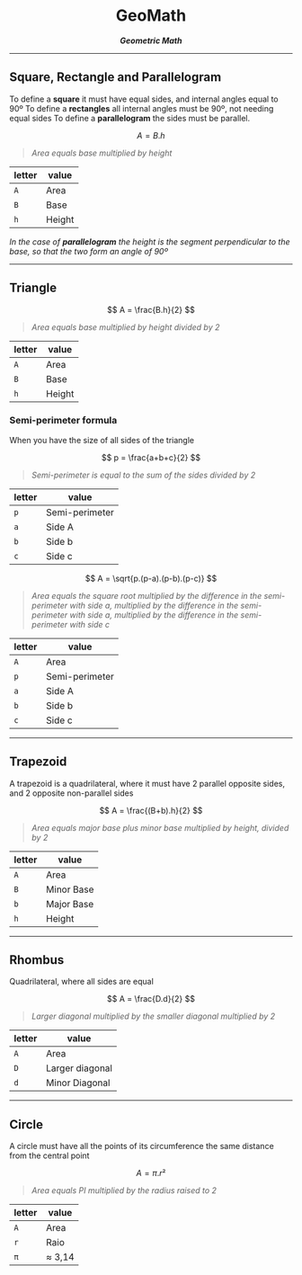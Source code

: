 <div align="center">

# GeoMath

_**Geometric Math**_

</div>

---

## Square, Rectangle and Parallelogram

To define a **square** it must have equal sides, and internal angles equal to 90º
To define a **rectangles** all internal angles must be 90º, not needing equal sides
To define a **parallelogram** the sides must be parallel.

$$
A = B.h
$$

> _Area equals base multiplied by height_

| letter | value  |
| ------ | ------ |
| `A`    | Area   |
| `B`    | Base   |
| `h`    | Height |

_In the case of **parallelogram** the height is the segment perpendicular to the base, so that the two form an angle of 90º_

---

## Triangle

$$
A = \frac{B.h}{2}
$$

> _Area equals base multiplied by height divided by 2_

| letter | value  |
| ------ | ------ |
| `A`    | Area   |
| `B`    | Base   |
| `h`    | Height |

### Semi-perimeter formula

When you have the size of all sides of the triangle

$$
p = \frac{a+b+c}{2}
$$

> _Semi-perimeter is equal to the sum of the sides divided by 2_

| letter | value          |
| ------ | -------------- |
| `p`    | Semi-perimeter |
| `a`    | Side A         |
| `b`    | Side b         |
| `c`    | Side c         |

$$
A = \sqrt{p.(p-a).(p-b).(p-c)}
$$

> _Area equals the square root multiplied by the difference in the semi-perimeter with side a, multiplied by the difference in the semi-perimeter with side a, multiplied by the difference in the semi-perimeter with side c_

| letter | value          |
| ------ | -------------- |
| `A`    | Area           |
| `p`    | Semi-perimeter |
| `a`    | Side A         |
| `b`    | Side b         |
| `c`    | Side c         |

---

## Trapezoid

A trapezoid is a quadrilateral, where it must have 2 parallel opposite sides, and 2 opposite non-parallel sides


$$
A = \frac{(B+b).h}{2}
$$

> _Area equals major base plus minor base multiplied by height, divided by 2_

| letter | value      |
| ------ | ---------- |
| `A`    | Area       |
| `B`    | Minor Base |
| `b`    | Major Base |
| `h`    | Height     |

---

## Rhombus

Quadrilateral, where all sides are equal

$$
A = \frac{D.d}{2}
$$

> _Larger diagonal multiplied by the smaller diagonal multiplied by 2_

| letter | value           |
| ------ | --------------- |
| `A`    | Area            |
| `D`    | Larger diagonal |
| `d`    | Minor Diagonal  |

---

## Circle

A circle must have all the points of its circumference the same distance from the central point

$$
A = \pi . r²
$$

> _Area equals PI multiplied by the radius raised to 2_

| letter | value  |
| ------ | ------ |
| `A`    | Area   |
| `r`    | Raio   |
| `π`    | ≈ 3,14 |

